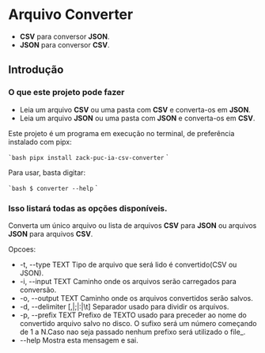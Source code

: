 # Arquivo Converter

- **CSV** para conversor **JSON**.
- **JSON** para conversor **CSV**.

## Introdução

### O que este projeto pode fazer

- Leia um arquivo **CSV** ou uma pasta com **CSV** e converta-os em **JSON**.
- Leia um arquivo **JSON** ou uma pasta com **JSON** e converta-os em **CSV**.

Este projeto é um programa em execução no terminal, de preferência instalado com pipx:

`` `bash
pipx install zack-puc-ia-csv-converter
`` `

Para usar, basta digitar:

`` `bash
$ converter --help
`` `

### Isso listará todas as opções disponíveis.
  Converta um único arquivo ou lista de arquivos **CSV** para **JSON** ou arquivos **JSON** para arquivos **CSV**.

Opcoes:
-  -t, --type TEXT             Tipo de arquivo que será lido é convertido(CSV ou JSON).
-  -i, --input TEXT            Caminho onde os arquivos serão carregados para conversão.
-  -o, --output TEXT           Caminho onde os arquivos convertidos serão salvos.
-  -d, --delimiter [,|;|:|\t]  Separador usado para dividir os arquivos.
-  -p, --prefix TEXT           Prefixo de TEXTO usado para preceder ao nome do convertido
                               arquivo salvo no disco. O sufixo será um número
                               começando de 1 a N.Caso nao seja passado nenhum prefixo será utilizado o file_.
-  --help                      Mostra esta mensagem e sai.
